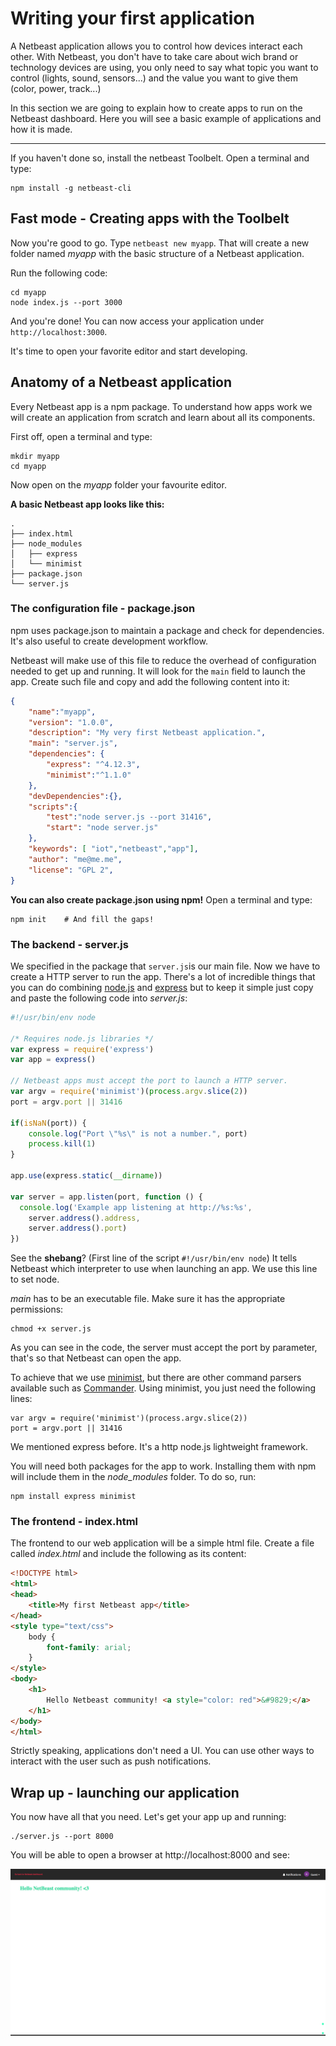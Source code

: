 # Writing your first application

A Netbeast application allows you to control how devices interact each other. With Netbeast, you don't have to take care about wich brand or technology devices are using, you only need to say what topic you want to control (lights, sound, sensors...) and the value you want to give them (color, power, track...)

In this section we are going to explain how to create apps to run on the Netbeast dashboard. Here you will see a basic example of applications and how it is made.

____________________________________________________________________________________________________________

If you haven't done so, install the netbeast Toolbelt. Open a terminal and type:
```
npm install -g netbeast-cli
```

## Fast mode - Creating apps with the Toolbelt
Now you're good to go. Type `netbeast new myapp`. 
That will create a new folder named _myapp_ with the basic structure of a Netbeast application.

Run the following code:
```
cd myapp
node index.js --port 3000
```

And you're done! You can now access your application under `http://localhost:3000`. 

It's time to open your favorite editor and start developing.

## Anatomy of a Netbeast application

Every Netbeast app is a npm package. To understand how apps work we will create an application from scratch and learn about all its components.

First off, open a terminal and type:
```
mkdir myapp
cd myapp
```

Now open on the _myapp_ folder your favourite editor.

**A basic Netbeast app looks like this:**
```
.
├── index.html
├── node_modules
│   ├── express
│   └── minimist
├── package.json
└── server.js

```

### The configuration file - package.json
npm uses package.json to maintain a package and check for dependencies. It's also useful to  create development workflow.

Netbeast will make use of this file to reduce the overhead of configuration needed to get up and running. It will look for the `main` field to launch the app. Create such file and copy and add the following content into it:

```json
{
    "name":"myapp",
    "version": "1.0.0",
    "description": "My very first Netbeast application.",
    "main": "server.js",
    "dependencies": {
        "express": "^4.12.3",
        "minimist":"^1.1.0"
    },
    "devDependencies":{},
    "scripts":{
        "test":"node server.js --port 31416",
        "start": "node server.js"
    },
    "keywords": [ "iot","netbeast","app"],
    "author": "me@me.me",
    "license": "GPL 2",
}

```

**You can also create package.json using npm!** Open a terminal and type:
```
npm init    # And fill the gaps!
```

### The backend - server.js
We specified in the package that `server.js`is our main file. Now we have to create a HTTP server to run the app. There's a lot of incredible things that you can do combining [node.js](https://nodejs.org/en/) and [express](http://expressjs.com/) but to keep it simple just copy and paste the following code into _server.js_:

```javascript
#!/usr/bin/env node

/* Requires node.js libraries */
var express = require('express')
var app = express()

// Netbeast apps must accept the port to launch a HTTP server.
var argv = require('minimist')(process.argv.slice(2))
port = argv.port || 31416

if(isNaN(port)) {
	console.log("Port \"%s\" is not a number.", port)
	process.kill(1)
}

app.use(express.static(__dirname))

var server = app.listen(port, function () {
  console.log('Example app listening at http://%s:%s',
  	server.address().address,
  	server.address().port)
})
```

See the **shebang**? (First line of the script `#!/usr/bin/env node`) It tells Netbeast which interpreter to use when launching an app. We use this line to set node.

_main_ has to be an executable file. Make sure it has the appropriate permissions:
```
chmod +x server.js
```
As you can see in the code, the server must accept the port by parameter, that's so that Netbeast can open the app.

To achieve that we use [minimist](https://www.npmjs.com/package/minimist), but there are other command parsers available such as [Commander](https://www.npmjs.com/package/commander). Using minimist, you just need the following lines:
```
var argv = require('minimist')(process.argv.slice(2))
port = argv.port || 31416
```

We mentioned express before. It's a http node.js lightweight framework.

You will need both packages for the app to work. Installing them with npm will include them in the _node_modules_ folder. To do so, run:
```
npm install express minimist
```

### The frontend - index.html

The frontend to our web application will be a simple html file. Create a file called _index.html_ and include the following as its content:

```html
<!DOCTYPE html>
<html>
<head>
	<title>My first Netbeast app</title>
</head>
<style type="text/css">
	body {
		font-family: arial;
	}
</style>
<body>
	<h1>
		Hello Netbeast community! <a style="color: red">&#9829;</a>
	</h1>
</body>
</html>
```


Strictly speaking, applications don't need a UI. You can use other ways to interact with the user such as push notifications.

## Wrap up - launching our application

You now have all that you need. Let's get your app up and running:
```
./server.js --port 8000
```
You will be able to open a browser at http://localhost:8000 and see:

![First Application](FirstApp.png)

